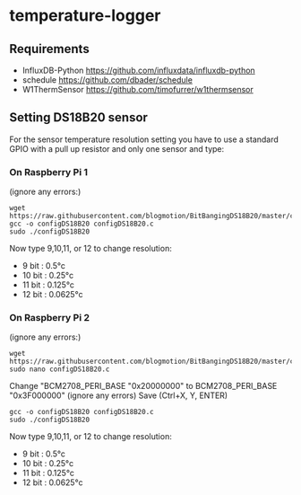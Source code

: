 # temperature-logger

## Requirements
* InfluxDB-Python https://github.com/influxdata/influxdb-python
* schedule https://github.com/dbader/schedule
* W1ThermSensor https://github.com/timofurrer/w1thermsensor

## Setting DS18B20 sensor

For the sensor temperature resolution setting you have to use a standard GPIO with a pull up resistor and only one sensor and type:

### On Raspberry Pi 1

(ignore any errors:)

```
wget https://raw.githubusercontent.com/blogmotion/BitBangingDS18B20/master/configDS18B20.c
gcc -o configDS18B20 configDS18B20.c
sudo ./configDS18B20
```

Now type 9,10,11, or 12 to change resolution:

* 9 bit : 0.5°c
* 10 bit : 0.25°c
* 11 bit : 0.125°c
* 12 bit : 0.0625°c

### On Raspberry Pi 2

(ignore any errors:)

```
wget https://raw.githubusercontent.com/blogmotion/BitBangingDS18B20/master/configDS18B20.c
sudo nano configDS18B20.c
```

Change "BCM2708_PERI_BASE "0x20000000" to BCM2708_PERI_BASE "0x3F000000" (ignore any errors)
Save (Ctrl+X, Y, ENTER)

```
gcc -o configDS18B20 configDS18B20.c
sudo ./configDS18B20
```

Now type 9,10,11, or 12 to change resolution:

* 9 bit : 0.5°c
* 10 bit : 0.25°c
* 11 bit : 0.125°c
* 12 bit : 0.0625°c